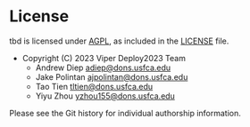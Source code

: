 # License

tbd is licensed under [AGPL](https://www.gnu.org/licenses/agpl-3.0.en.html), as
included in the [LICENSE](LICENSE) file.

- Copyright (C) 2023 Viper Deploy2023 Team
    * Andrew Diep <adiep@dons.usfca.edu>
	* Jake Polintan <ajpolintan@dons.usfca.edu>
	* Tao Tien <tltien@dons.usfca.edu>
    * Yiyu Zhou <yzhou155@dons.usfca.edu>

Please see the Git history for individual authorship information.